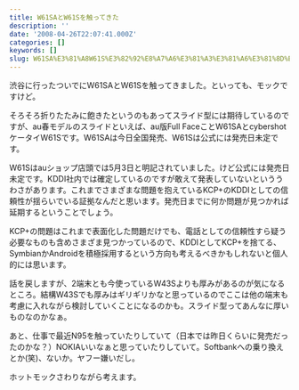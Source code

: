 ```yaml
---
title: W61SAとW61Sを触ってきた
description: ''
date: '2008-04-26T22:07:41.000Z'
categories: []
keywords: []
slug: W61SA%E3%81%A8W61S%E3%82%92%E8%A7%A6%E3%81%A3%E3%81%A6%E3%81%8D%E3%81%9F
---
```

渋谷に行ったついでにW61SAとW61Sを触ってきました。といっても、モックですけど。

そろそろ折りたたみに飽きたというのもあってスライド型には期待しているのですが、au春モデルのスライドといえば、au版Full FaceことW61SAとcybershotケータイW61Sです。W61SAは今日全国発売、W61Sは公式には発売日未定です。

W61Sはauショップ店頭では5月3日と明記されていました。けど公式には発売日未定です。KDDI社内では確定しているのですが敢えて発表していないといううわさがあります。これまでさまざまな問題を抱えているKCP+のKDDIとしての信頼性が揺らいでいる証拠なんだと思います。発売日までに何か問題が見つかれば延期するということでしょう。

KCP+の問題はこれまで表面化した問題だけでも、電話としての信頼性すら疑う必要なものも含めさまざま見つかっているので、KDDIとしてKCP+を捨てる、SymbianかAndroidを積極採用するという方向も考えるべきかもしれないと個人的には思います。

話を戻しますが、2端末とも今使っているW43Sよりも厚みがあるのが気になるところ。結構W43Sでも厚みはギリギリかなと思っているのでここは他の端末も考慮に入れながら検討していくことになるのかも。スライド型ってあんなに厚いものなのかなぁ。

あと、仕事で最近N95を触っていたりしていて（日本では昨日くらいに発売だったのかな？）NOKIAいいなぁと思っていたりしていて。Softbankへの乗り換えとか(笑)、ないか。ヤフー嫌いだし。

ホットモックさわりながら考えます。